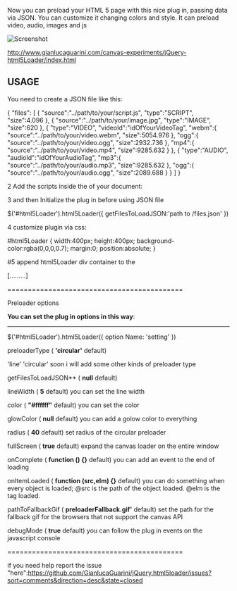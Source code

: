 Now you can preload your HTML 5 page with this nice plug in, passing data via JSON. You can customize it changing colors and style. It can preload video, audio, images and js

![Screenshot](http://www.gianlucaguarini.com/css/img/Gianluca-Guarini-blackLogo.png)

http://www.gianlucaguarini.com/canvas-experiments/jQuery-html5Loader/index.html

USAGE
----------

You need to create a JSON file like this:


{
		"files": [
			{
				"source":"../path/to/your/script.js",
				"type":"SCRIPT",
				"size":4.096
			},
			{
				"source":"../path/to/your/image.jpg",
				"type":"IMAGE",
				"size":620
			},
			{
				"type":"VIDEO",
				"videoId":"idOfYourVideoTag",
				"webm":{
					"source":"../path/to/your/video.webm",
					"size":5054.976
				},
				"ogg":{
					"source":"../path/to/your/video.ogg",
					"size":2932.736
				},
				"mp4":{
					"source":"../path/to/your/video.mp4",
					"size":9285.632
				}
			},
			{
				"type":"AUDIO",
				"audioId":"idOfYourAudioTag",
				"mp3":{
					"source":"../path/to/your/audio.mp3",
					"size":9285.632
				},
				"ogg":{
					"source":"../path/to/your/audio.ogg",
					"size":2089.688
				}
			}
		]
	}


2 Add the scripts inside the <head> of your document:


<script src="js/jquery.min.js"></script>
<script src="js/modernizr.js"></script>
<script src="js/jQuery.html5Loader.js"></script>


3 and then Initialize the plug in before </body> using JSON file 


$('#html5Loader').html5Loader({
		getFilesToLoadJSON:'path to /files.json'
})	



4 customize plugin via css:



#html5Loader {
	width:400px;
	height:400px;
	background-color:rgba(0,0,0,0.7);
	margin:0;
	position:absolute;
}



#5 append html5Loader div container to the <code><body></code>


<body>
<div id="html5Loader"></div>

[.........]
</body>

===========================================

Preloader options

**You can set the plug in options in this way**:

----------


$('#html5Loader').html5Loader({
	option Name: 'setting'
})	


preloaderType ( __'circular'__ default)

'line'
'circular'
soon i will add some other kinds of preloader type

getFilesToLoadJSON** ( __null__ default)

lineWidth ( __5__ default)
you can set the line width

color ( __"#ffffff"__ default)
you can set the color

glowColor ( __null__ default)
you can add a golow color to everything

radius ( __40__ default)
set radius of the circular preloader

fullScreen ( __true__ default)
expand the canvas loader on the entire window

onComplete ( __function () {}__ default)
you can add an event to the end of loading

onItemLoaded ( __function (src,elm) {}__ default)
you can do something when every object is loaded;
@src is the path of the object loaded.
@elm is the tag loaded.
 
pathToFallbackGif ( __preloaderFallback.gif'__ default)
set the path for the fallback gif for the browsers that not support the canvas API
                
debugMode ( __true__ default)
you can follow the plug in events on the javascript console
				

===========================================

if you need help report the issue "here":https://github.com/GianlucaGuarini/jQuery.html5loader/issues?sort=comments&direction=desc&state=closed
